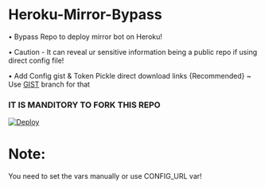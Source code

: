# Heroku-Mirror-Bypass
• Bypass Repo to deploy mirror bot on Heroku!

• Caution - It can reveal ur sensitive information being a public repo if using direct config file!

• Add Config gist & Token Pickle direct download links {Recommended} ~ Use [GIST](https://github.com/rahulkhatri137/heroku-mirror/tree/Gist) branch for that
### IT IS MANDITORY TO FORK THIS REPO

[![Deploy](https://www.herokucdn.com/deploy/button.svg)](https://heroku.com/deploy)

# Note:
You need to set the vars manually or use CONFIG_URL var!
